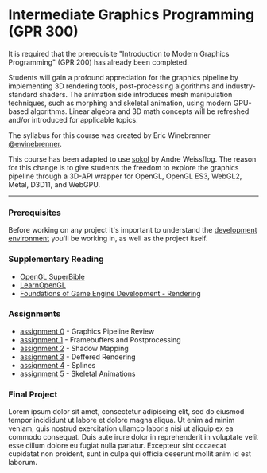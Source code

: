 # Intermediate Graphics Programming (GPR 300)

It is required that the prerequisite "Introduction to Modern Graphics Programming" (GPR 200) has already been completed.

Students will gain a profound appreciation for the graphics pipeline by implementing 3D rendering tools, post-processing algorithms and industry-standard shaders. The animation side introduces mesh manipulation techniques, such as morphing and skeletal animation, using modern GPU-based algorithms. Linear algebra and 3D math concepts will be refreshed and/or introduced for applicable topics.

The syllabus for this course was created by Eric Winebrenner [@ewinebrenner][].

This course has been adapted to use [sokol][] by Andre Weissflog. The reason for this change is to give students the freedom to explore the graphics pipeline through a 3D-API wrapper for OpenGL, OpenGL ES3, WebGL2, Metal, D3D11, and WebGPU.

---

### Prerequisites

Before working on any project it's important to understand the [development environment][] you'll be working in, as well as the project itself.


### Supplementary Reading

*   [OpenGL SuperBible][]
*   [LearnOpenGL][]
*   [Foundations of Game Engine Development - Rendering][]


### Assignments

*   [assignment 0][] - Graphics Pipeline Review 
*   [assignment 1][] - Framebuffers and Postprocessing
*   [assignment 2][] - Shadow Mapping
*   [assignment 3][] - Deffered Rendering
*   [assignment 4][] - Splines
*   [assignment 5][] - Skeletal Animations


### Final Project

Lorem ipsum dolor sit amet, consectetur adipiscing elit, sed do eiusmod tempor incididunt ut labore et dolore magna aliqua. Ut enim ad minim veniam, quis nostrud exercitation ullamco laboris nisi ut aliquip ex ea commodo consequat. Duis aute irure dolor in reprehenderit in voluptate velit esse cillum dolore eu fugiat nulla pariatur. Excepteur sint occaecat cupidatat non proident, sunt in culpa qui officia deserunt mollit anim id est laborum.


[@ewinebrenner]: https://github.com/ewinebrenner
[OpenGL SuperBible]: https://www.openglsuperbible.com/
[LearnOpenGL]: https://learnopengl.com/
[Foundations of Game Engine Development - Rendering]: https://foundationsofgameenginedev.com/#fged2
[assignment 0]: assignment0.html
[assignment 1]: assignment1.html
[assignment 2]: assignment2.html
[assignment 3]: assignment3.html
[assignment 4]: assignment4.html
[assignment 5]: assignment5.html
[development environment]: environment.html
[sokol]: https://github.com/floooh/sokol